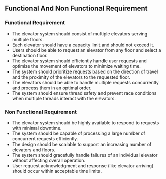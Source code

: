 ## Functional And Non Functional Requirement

### Functional Requirement
- The elevator system should consist of multiple elevators serving multiple floors.
- Each elevator should have a capacity limit and should not exceed it.
- Users should be able to request an elevator from any floor and select a destination floor.
- The elevator system should efficiently handle user requests and optimize the movement of elevators to minimize waiting time.
- The system should prioritize requests based on the direction of travel and the proximity of the elevators to the requested floor.
- The elevators should be able to handle multiple requests concurrently and process them in an optimal order.
- The system should ensure thread safety and prevent race conditions when multiple threads interact with the elevators.

### Non Functional Requirement
- The elevator system should be highly available to respond to requests with minimal downtime.
- The system should be capable of processing a large number of concurrent requests efficiently.
- The design should be scalable to support an increasing number of elevators and floors.
- The system should gracefully handle failures of an individual elevator without affecting overall operation.
- User request acknowledgment and response (like elevator arriving) should occur within acceptable time limits.